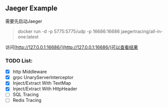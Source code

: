 ## Jaeger Example

需要先启动Jaeger
> docker run -d -p 5775:5775/udp -p 16686:16686 jaegertracing/all-in-one:latest

访问[http://127.0.0.1:16686/](http://127.0.0.1:16686/)可以查看结果

### TODO List:  
- [x] http Middleware  
- [x] grpc UnaryServerInterceptor  
- [x] Inject/Extract With TextMap  
- [x] Inject/Extract With HttpHeader  
- [ ] SQL Tracing  
- [ ] Redis Tracing  